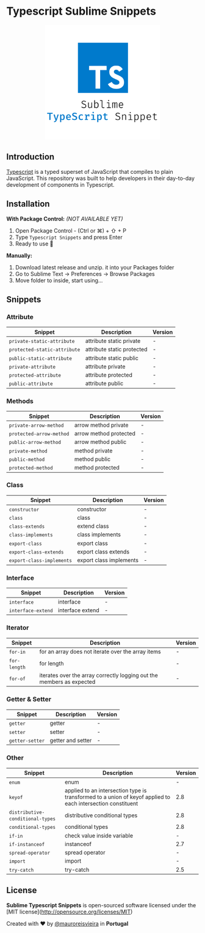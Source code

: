 # Typescript Sublime Snippets

<p align="center"><img src="assets/typescript-logo.png" width="300"/></p>

## Introduction

[Typescript](https://typescriptlang.org/) is a typed superset of JavaScript that compiles to plain JavaScript.
This repository was built to help developers in their day-to-day development of components in Typescript.

## Installation

**With Package Control:** _(NOT AVAILABLE YET)_
1. Open Package Control - (Ctrl or ⌘) + ⇧ + P
2. Type `Typescript Snippets` and press Enter
3. Ready to use 🎉

**Manually:**
1. Download latest release and unzip. it into your Packages folder
2. Go to Sublime Text → Preferences → Browse Packages
3. Move folder to inside, start using...

## Snippets

### Attribute

| Snippet | Description | Version |
| --- | --- | --- |
| `private-static-attribute` | attribute static private | - |
| `protected-static-attribute` | attribute static protected | - |
| `public-static-attribute` | attribute static public | - |
| `private-attribute` | attribute private | - |
| `protected-attribute` | attribute protected | - |
| `public-attribute` | attribute public | - |

### Methods

| Snippet | Description | Version |
| --- | --- | --- |
| `private-arrow-method` | arrow method private | - |
| `protected-arrow-method` | arrow method protected | - |
| `public-arrow-method` | arrow method public | - |
| `private-method` | method private | - |
| `public-method` | method public | - |
| `protected-method` | method protected | - |

### Class

| Snippet | Description | Version |
| --- | --- | --- |
| `constructor` | constructor | - |
| `class` | class | - |
| `class-extends` | extend class | - |
| `class-implements` | class implements | - |
| `export-class` | export class | - |
| `export-class-extends` | export class extends | - |
| `export-class-implements` | export class implements | - |

### Interface

| Snippet | Description | Version |
| --- | --- | --- |
| `interface` | interface | - |
| `interface-extend` | interface extend | - |


### Iterator

| Snippet | Description | Version |
| --- | --- | --- |
| `for-in` | for an array does not iterate over the array items | - |
| `for-length` | for length | - |
| `for-of` | iterates over the array correctly logging out the members as expected | - |

### Getter & Setter

| Snippet | Description | Version |
| --- | --- | --- |
| `getter` | getter | - |
| `setter` | setter | - |
| `getter-setter` | getter and setter | - |

### Other

| Snippet | Description | Version |
| --- | --- | --- |
| `enum` | enum | - |
| `keyof` | applied to an intersection type is transformed to a union of keyof applied to each intersection constituent | 2.8 |
| `distributive-conditional-types` | distributive conditional types | 2.8 |
| `conditional-types` | conditional types | 2.8 |
| `if-in` | check value inside variable | - |
| `if-instanceof` | instanceof | 2.7 |
| `spread-operator` | spread operator | - |
| `import` | import | - |
| `try-catch` | try-catch | 2.5 |

## License

**Sublime Typescript Snippets** is open-sourced software licensed under the \[MIT license\](http://opensource.org/licenses/MIT)

Created with ♥️ by [@mauroreisvieira](https://twitter.com/mauroreisvieira) in **Portugal**
